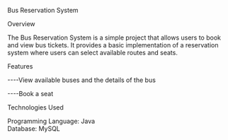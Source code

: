 Bus Reservation System

Overview

The Bus Reservation System is a simple project that allows users to book and view bus tickets. It provides a basic implementation of a reservation system where users can select available routes and seats.

Features

----View available buses and the details of the bus

----Book a seat

Technologies Used

Programming Language:  Java       
     Database: MySQL 
